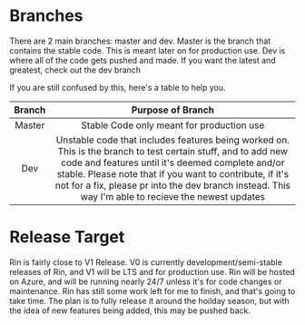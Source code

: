 # Branches

There are 2 main branches: master and dev. Master is the branch that contains the stable code. This is meant later on for production use. Dev is where all of the code gets pushed and made. If you want the latest and greatest, check out the dev branch
  
If you are still confused by this, here's a table to help you.

| Branch | Purpose of Branch |
|  :--:  |    :--:           |
| Master | Stable Code only meant for production use |
| Dev | Unstable code that includes features being worked on. This is the branch to test certain stuff, and to add new code and features until it's deemed complete and/or stable. Please note that if you want to contribute, if it's not for a fix, please pr into the dev branch instead. This way I'm able to recieve the newest updates |

# Release Target

Rin is fairly close to V1 Release. V0 is currently development/semi-stable releases of Rin, and V1 will be LTS and for production use. Rin will be hosted on Azure, and will be running nearly 24/7 unless it's for code changes or maintenance. Rin has still some work left for me to finish, and that's going to take time. The plan is to fully release it around the hoilday season, but with the idea of new features being added, this may be pushed back.
